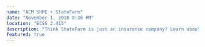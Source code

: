 ```yaml
---
name: "ACM SHPE + StateFarm"
date: "November 1, 2018 8:30 PM"
location: "ECSS 2.415"
description: "Think StateFarm is just an insurance company? Learn about how they are contributing to technology, see some of the projects they're working on, and learn about their internships and jobs!"
featured: true
---
```

